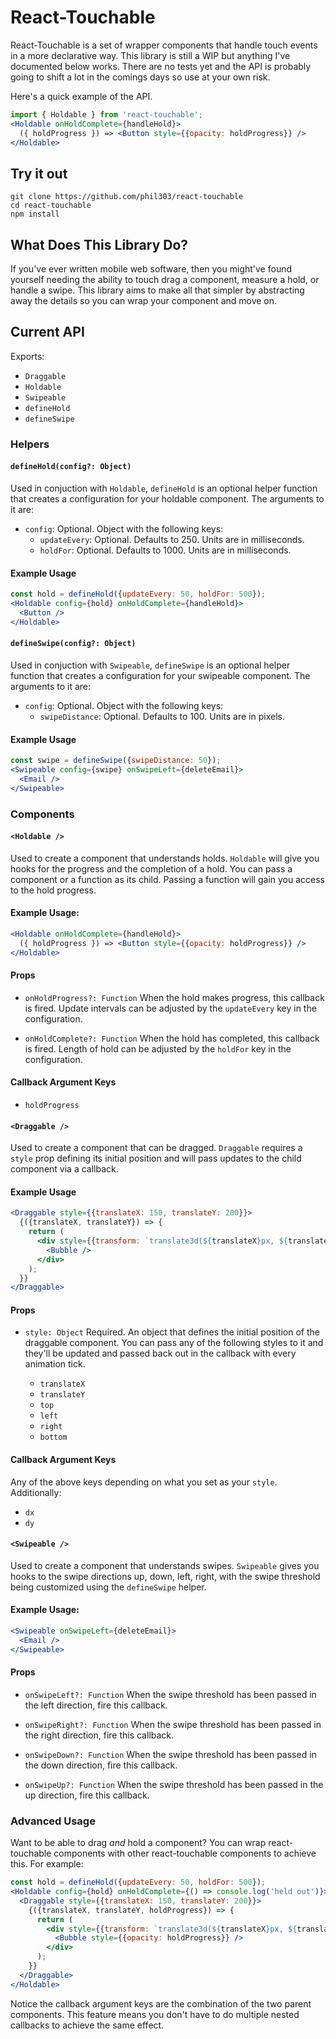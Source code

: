 # React-Touchable
React-Touchable is a set of wrapper components that handle touch events in a more declarative way. This library is still a WIP but anything I've documented below works. There are no tests yet and the API is probably going to shift a lot in the comings days so use at your own risk. 

Here's a quick example of the API.

```jsx
import { Holdable } from 'react-touchable';
<Holdable onHoldComplete={handleHold}>
  ({ holdProgress }) => <Button style={{opacity: holdProgress}} />
</Holdable>
```

## Try it out
```
git clone https://github.com/phil303/react-touchable
cd react-touchable
npm install
```

## What Does This Library Do?
If you've ever written mobile web software, then you might've found yourself needing the ability to touch drag a component, measure a hold, or handle a swipe. This library aims to make all that simpler by abstracting away the details so you can wrap your component and move on.

## Current API
Exports:
  
  - `Draggable`
  - `Holdable`
  - `Swipeable`
  - `defineHold`
  - `defineSwipe`

### Helpers

#### `defineHold(config?: Object)`

Used in conjuction with `Holdable`, `defineHold` is an optional helper function that creates a configuration for your holdable component. The arguments to it are:

  - `config`: Optional. Object with the following keys:
    - `updateEvery`: Optional. Defaults to 250. Units are in milliseconds.
    - `holdFor`: Optional. Defaults to 1000. Units are in milliseconds.

#### Example Usage
```jsx
const hold = defineHold({updateEvery: 50, holdFor: 500});
<Holdable config={hold} onHoldComplete={handleHold}>
  <Button />
</Holdable>
```

#### `defineSwipe(config?: Object)`

Used in conjuction with `Swipeable`, `defineSwipe` is an optional helper function that creates a configuration for your swipeable component. The arguments to it are:

  - `config`: Optional. Object with the following keys:
    - `swipeDistance`: Optional. Defaults to 100. Units are in pixels.

#### Example Usage
```jsx
const swipe = defineSwipe({swipeDistance: 50});
<Swipeable config={swipe} onSwipeLeft={deleteEmail}>
  <Email />
</Swipeable>
```


### Components

#### `<Holdable />`

Used to create a component that understands holds. `Holdable` will give you hooks for the progress and the completion of a hold. You can pass a component or a function as its child. Passing a function will gain you access to the hold progress.

#### Example Usage:
```jsx
<Holdable onHoldComplete={handleHold}>
  ({ holdProgress }) => <Button style={{opacity: holdProgress}} />
</Holdable>
```

#### Props
- `onHoldProgress?: Function`
When the hold makes progress, this callback is fired. Update intervals can be adjusted by the `updateEvery` key in the configuration.

- `onHoldComplete?: Function`
When the hold has completed, this callback is fired. Length of hold can be
adjusted by the `holdFor` key in the configuration.

#### Callback Argument Keys
  - `holdProgress`

#### `<Draggable />`

Used to create a component that can be dragged. `Draggable` requires a `style` prop defining its initial position and will pass updates to the child component via a callback.

#### Example Usage
```jsx
<Draggable style={{translateX: 150, translateY: 200}}>
  {({translateX, translateY}) => {
    return (
      <div style={{transform: `translate3d(${translateX}px, ${translateY}px, 0)`}}>
        <Bubble />
      </div>
    );
  }}
</Draggable>
```

#### Props
- `style: Object` Required. An object that defines the initial position of the draggable component. You can pass any of the following styles to it and they'll be updated and passed back out in the callback with every animation tick.
  
  - `translateX`
  - `translateY`
  - `top`
  - `left`
  - `right`
  - `bottom`

#### Callback Argument Keys
Any of the above keys depending on what you set as your `style`. Additionally:

  - `dx`
  - `dy`

#### `<Swipeable />`

Used to create a component that understands swipes. `Swipeable` gives you hooks to the swipe directions up, down, left, right, with the swipe threshold being customized using the `defineSwipe` helper.

#### Example Usage:
```jsx
<Swipeable onSwipeLeft={deleteEmail}>
  <Email />
</Swipeable>
```

#### Props
- `onSwipeLeft?: Function`
When the swipe threshold has been passed in the left direction, fire this callback.

- `onSwipeRight?: Function`
When the swipe threshold has been passed in the right direction, fire this callback.

- `onSwipeDown?: Function`
When the swipe threshold has been passed in the down direction, fire this callback.

- `onSwipeUp?: Function`
When the swipe threshold has been passed in the up direction, fire this callback.



### Advanced Usage
Want to be able to drag *and* hold a component? You can wrap react-touchable components with other react-touchable components to achieve this. For example:

```jsx
const hold = defineHold({updateEvery: 50, holdFor: 500});
<Holdable config={hold} onHoldComplete={() => console.log('held out')}>
  <Draggable style={{translateX: 150, translateY: 200}}>
    {({translateX, translateY, holdProgress}) => {
      return (
        <div style={{transform: `translate3d(${translateX}px, ${translateY}px, 0)`}}>
          <Bubble style={{opacity: holdProgress}} />
        </div>
      );
    }}
  </Draggable>
</Holdable>
```

Notice the callback argument keys are the combination of the two parent components. This feature means you don't have to do multiple nested callbacks to achieve the same effect.
